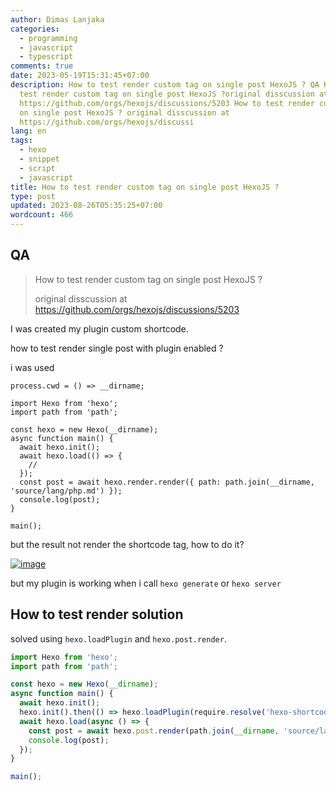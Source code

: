 ```yaml
---
author: Dimas Lanjaka
categories:
  - programming
  - javascript
  - typescript
comments: true
date: 2023-05-19T15:31:45+07:00
description: How to test render custom tag on single post HexoJS ? QA How to
  test render custom tag on single post HexoJS ?original disscussion at
  https://github.com/orgs/hexojs/discussions/5203 How to test render custom tag
  on single post HexoJS ? original disscussion at
  https://github.com/orgs/hexojs/discussi
lang: en
tags:
  - hexo
  - snippet
  - script
  - javascript
title: How to test render custom tag on single post HexoJS ?
type: post
updated: 2023-08-26T05:35:25+07:00
wordcount: 466
---
```


## QA
> How to test render custom tag on single post HexoJS ?
> 
> original disscussion at https://github.com/orgs/hexojs/discussions/5203

I was created my plugin custom shortcode.

how to test render single post with plugin enabled ?

i was used

```source-ts
process.cwd = () => __dirname;

import Hexo from 'hexo';
import path from 'path';

const hexo = new Hexo(__dirname);
async function main() {
  await hexo.init();
  await hexo.load(() => {
    //
  });
  const post = await hexo.render.render({ path: path.join(__dirname, 'source/lang/php.md') });
  console.log(post);
}

main();
```

but the result not render the shortcode tag, how to do it?

[![image](https://user-images.githubusercontent.com/12471057/237977816-58ea6285-8d6c-41ce-a7b1-712d1f3e3eb4.png)](https://user-images.githubusercontent.com/12471057/237977816-58ea6285-8d6c-41ce-a7b1-712d1f3e3eb4.png)

but my plugin is working when i call `hexo generate` or `hexo server`

## How to test render solution
solved using `hexo.loadPlugin` and `hexo.post.render`.

```ts
import Hexo from 'hexo';
import path from 'path';

const hexo = new Hexo(__dirname);
async function main() {
  await hexo.init();
  hexo.init().then(() => hexo.loadPlugin(require.resolve('hexo-shortcodes')));
  await hexo.load(async () => {
    const post = await hexo.post.render(path.join(__dirname, 'source/lang/php.md'));
    console.log(post);
  });
}

main();
```

